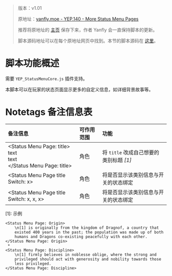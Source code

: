 > 版本：v1.01
>
> 原地址：[yanfly.moe - YEP.140 - More Status Menu Pages](http://yanfly.moe/2017/06/02/yep-140-more-status-menu-pages-rpg-maker-mv/)
> 
> 推荐将原地址的 [主页](http://yanfly.moe/yep/) 保存下来，作者 Yanfly 会一直保持脚本的更新。
> 
> 脚本源码地址可以在每个原地址网页中找到。本节的脚本源码在 [这里](https://www.dropbox.com/s/70be2ty0t0uhhf9/YEP_X_MoreStatusPages.js?dl=0)。

# 脚本功能概述

需要 `YEP_StatusMenuCore.js` 插件支持。

本脚本可以在玩家的状态页面显示更多的自定义信息，如详细背景故事等。

# Notetags 备注信息表

备注信息|可作用范围|功能
:-|:-|:-
&lt;Status Menu Page: title><br>text<br>text<br>&lt;/Status Menu Page: title>|角色|将 `title` 改成自己想要的类别标题 *[1]*
&lt;Status Menu Page title Switch: x>|角色|将是否显示该类别信息与开关的状态绑定
&lt;Status Menu Page title Switch: x, x, x>|角色|将是否显示该类别信息与开关的状态绑定

\[1]: 示例
```
<Status Menu Page: Origin>
    \n[1] is originally from the kingdom of Dragnof, a country that
    existed 400 years in the past; the population was made up of both
    humans and Dragons co-existing peacefully with each other.
</Status Menu Page: Origin>
 *
<Status Menu Page: Discipline>
    \n[1] firmly believes in noblesse oblige, where the strong and
    privileged should act with generosity and nobility towards those
    less privileged.
</Status Menu Page: Discipline>
```
